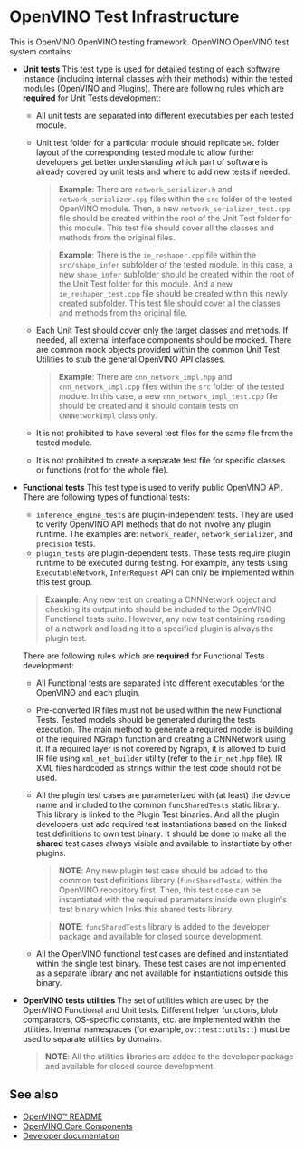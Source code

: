 # OpenVINO Test Infrastructure

This is OpenVINO OpenVINO testing framework. OpenVINO OpenVINO test system contains:
* **Unit tests**
  This test type is used for detailed testing of each software instance (including internal classes with their methods)
  within the tested modules (OpenVINO and Plugins). There are following rules which are **required** for Unit
  Tests development:
  * All unit tests are separated into different executables per each tested module.
  * Unit test folder for a particular module should replicate `SRC` folder layout of the corresponding tested module to
    allow further developers get better understanding which part of software is already covered by unit tests and where
    to add new tests if needed.
    > **Example**: There are `network_serializer.h` and `network_serializer.cpp` files within the `src` folder of the
    tested OpenVINO module. Then, a new `network_serializer_test.cpp` file should be created within the root of
    the Unit Test folder for this module. This test file should cover all the classes and methods from the original
    files.

    > **Example**: There is the `ie_reshaper.cpp` file within the `src/shape_infer` subfolder of the tested module. In this case,
    a new `shape_infer` subfolder should be created within the root of the Unit Test folder for this module. And a new
    `ie_reshaper_test.cpp` file should be created within this newly created subfolder. This test file should cover all
    the classes and methods from the original file.

  * Each Unit Test should cover only the target classes and methods. If needed, all external interface components should
    be mocked. There are common mock objects provided within the common Unit Test Utilities to stub the general
    OpenVINO API classes.
    > **Example**: There are `cnn_network_impl.hpp` and `cnn_network_impl.cpp` files within the `src` folder of the tested
    module. In this case, a new `cnn_network_impl_test.cpp` file should be created and it should contain tests on
    `CNNNetworkImpl` class only.

  * It is not prohibited to have several test files for the same file from the tested module.
  * It is not prohibited to create a separate test file for specific classes or functions (not for the whole file).

* **Functional tests**
  This test type is used to verify public OpenVINO API. There are following types of functional tests:
  * `inference_engine_tests` are plugin-independent tests. They are used to verify OpenVINO API methods that do not
    involve any plugin runtime. The examples are: `network_reader`, `network_serializer`, and `precision` tests.
  * `plugin_tests` are plugin-dependent tests. These tests require plugin runtime to be executed during testing. For example,
    any tests using `ExecutableNetwork`, `InferRequest` API can only be implemented within this test group.

  > **Example**: Any new test on creating a CNNNetwork object and checking its output info should be included to
  the OpenVINO Functional tests suite. However, any new test containing reading of a network and loading it to a
  specified plugin is always the plugin test.

  There are following rules which are **required** for Functional Tests development:
  * All Functional tests are separated into different executables for the OpenVINO and each plugin.
  * Pre-converted IR files must not be used within the new Functional Tests. Tested models should be generated during
    the tests execution. The main method to generate a required model is building of the required NGraph function and
    creating a CNNNetwork using it. If a required layer is not covered by Ngraph, it is allowed to build IR file using
    `xml_net_builder` utility (refer to the `ir_net.hpp` file). IR XML files hardcoded as strings within the test
    code should not be used.
  * All the plugin test cases are parameterized with (at least) the device name and included to the common
    `funcSharedTests` static library. This library is linked to the Plugin Test binaries. And all the plugin
    developers just add required test instantiations based on the linked test definitions to own test binary. It should
    be done to make all the **shared** test cases always visible and available to instantiate by other plugins.

    > **NOTE**: Any new plugin test case should be added to the common test definitions library
    (`funcSharedTests`) within the OpenVINO repository first. Then, this test case can be instantiated with the
    required parameters inside own plugin's test binary which links this shared tests library.

    > **NOTE**: `funcSharedTests` library is added to the developer package and available for closed source
    development.
  * All the OpenVINO functional test cases are defined and instantiated within the single test binary. These
    test cases are not implemented as a separate library and not available for instantiations outside this binary.

* **OpenVINO tests utilities**
  The set of utilities which are used by the OpenVINO Functional and Unit tests. Different helper functions,
  blob comparators, OS-specific constants, etc. are implemented within the utilities.
  Internal namespaces (for example, `ov::test::utils::`) must be used to
  separate utilities by domains.

  > **NOTE**: All the utilities libraries are added to the developer package and available for closed source
  development.

## See also

 * [OpenVINO™ README](../../README.md)
 * [OpenVINO Core Components](../README.md)
 * [Developer documentation](../../docs/dev/index.md)
